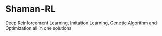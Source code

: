 # Shaman-RL
Deep Reinforcement Learning, Imitation Learning, Genetic Algorithm and Optimization all in one solutions 
